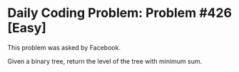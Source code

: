 # Daily Coding Problem: Problem #426 [Easy]

This problem was asked by Facebook.

Given a binary tree, return the level of the tree with minimum sum.
